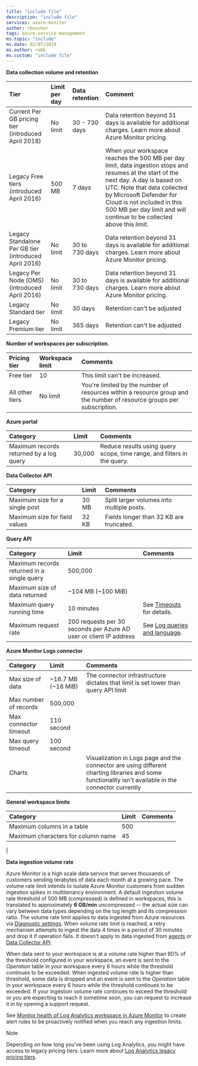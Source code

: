 ```yaml
---
title: "include file" 
description: "include file" 
services: azure-monitor
author: rboucher
tags: azure-service-management
ms.topic: "include"
ms.date: 02/07/2019
ms.author: robb
ms.custom: "include file"
---
```



**Data collection volume and retention** 

| Tier | Limit per day | Data retention | Comment |
|:---|:---|:---|:---|
| Current Per GB pricing tier<br>(introduced April 2018) | No limit | 30 - 730 days | Data retention beyond 31 days is available for additional charges. Learn more about Azure Monitor pricing. |
| Legacy Free tiers<br>(introduced April 2016) | 500 MB | 7 days | When your workspace reaches the 500 MB per day limit, data ingestion stops and resumes at the start of the next day. A day is based on UTC. Note that data collected by Microsoft Defender for Cloud is not included in this 500 MB per day limit and will continue to be collected above this limit.  |
| Legacy Standalone Per GB tier<br>(introduced April 2016) | No limit | 30 to 730 days | Data retention beyond 31 days is available for additional charges. Learn more about Azure Monitor pricing. |
| Legacy Per Node (OMS)<br>(introduced April 2016) | No limit | 30 to 730 days | Data retention beyond 31 days is available for additional charges. Learn more about Azure Monitor pricing. |
| Legacy Standard tier | No limit | 30 days  | Retention can't be adjusted |
| Legacy Premium tier | No limit | 365 days  | Retention can't be adjusted |

**Number of workspaces per subscription.**

| Pricing tier    | Workspace limit | Comments
|:---|:---|:---|
| Free tier  | 10 | This limit can't be increased. |
| All other tiers | No limit | You're limited by the number of resources within a resource group and the number of resource groups per subscription. |

**Azure portal**

| Category | Limit | Comments |
|:---|:---|:---|
| Maximum records returned by a log query | 30,000 | Reduce results using query scope, time range, and filters in the query. |


**Data Collector API**

| Category | Limit | Comments |
|:---|:---|:---|
| Maximum size for a single post | 30 MB | Split larger volumes into multiple posts. |
| Maximum size for field values  | 32 KB | Fields longer than 32 KB are truncated. |

<a name="la-query-api"></a>

**Query API**

| Category | Limit | Comments |
|:---|:---|:---|
| Maximum records returned in a single query | 500,000 | |
| Maximum size of data returned | ~104 MB (~100 MiB)| |
| Maximum query running time | 10 minutes | See [Timeouts](../articles/azure-monitor/logs/api/timeouts.md) for details.|
| Maximum request rate | 200 requests per 30 seconds per Azure AD user or client IP address | See [Log queries and language](../articles/azure-monitor/service-limits.md#log-queries-and-language).|

**Azure Monitor Logs connector**

| Category | Limit | Comments |
|:---|:---|:---|
| Max size of data | ~16.7 MB (~16 MiB) | The connector infrastructure dictates that limit is set lower than query API limit |
| Max number of records | 500,000 | |
| Max connector timeout | 110 second | |
| Max query timeout | 100 second | |
| Charts | | Visualization in Logs page and the connector are using different charting libraries and some functionality isn't available in the connector currently |

**General workspace limits**

| Category | Limit | Comments |
|:---|:---|:---|
| Maximum columns in a table         | 500 | |
| Maximum characters for column name | 45 | |
| 


**<a name="data-ingestion-volume-rate">Data ingestion volume rate</a>**

Azure Monitor is a high scale data service that serves thousands of customers sending terabytes of data each month at a growing pace. The volume rate limit intends to isolate Azure Monitor customers from sudden ingestion spikes in multitenancy environment. A default ingestion volume rate threshold of 500 MB (compressed) is defined in workspaces, this is translated to approximately **6 GB/min** uncompressed -- the actual size can vary between data types depending on the log length and its compression ratio. The volume rate limit applies to data ingested from Azure resources via [Diagnostic settings](../articles/azure-monitor/essentials/diagnostic-settings.md). When volume rate limit is reached, a retry mechanism attempts to ingest the data 4 times in a period of 30 minutes and drop it if operation fails. It doesn't apply to data ingested from [agents](../articles/azure-monitor/agents/agents-overview.md) or [Data Collector API](../articles/azure-monitor/logs/data-collector-api.md).

When data sent to your workspace is at a volume rate higher than 80% of the threshold configured in your workspace, an event is sent to the *Operation* table in your workspace every 6 hours while the threshold continues to be exceeded. When ingested volume rate is higher than threshold, some data is dropped and an event is sent to the *Operation* table in your workspace every 6 hours while the threshold continues to be exceeded. If your ingestion volume rate continues to exceed the threshold or you are expecting to reach it sometime soon, you can request to increase it in by opening a support request. 

See [Monitor health of Log Analytics workspace in Azure Monitor](../articles/azure-monitor/logs/monitor-workspace.md) to create alert rules to be proactively notified when you reach any ingestion limits.

>[!NOTE]
>Depending on how long you've been using Log Analytics, you might have access to legacy pricing tiers. Learn more about [Log Analytics legacy pricing tiers](../articles/azure-monitor/logs/manage-cost-storage.md#legacy-pricing-tiers).
